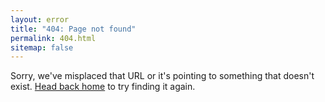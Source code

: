 ```yaml
---
layout: error
title: "404: Page not found"
permalink: 404.html
sitemap: false
---
```


Sorry, we've misplaced that URL or it's pointing to something that doesn't exist. <a href="{{ site.baseurl }}/">Head back home</a> to try finding it again.
